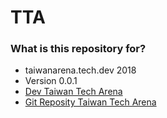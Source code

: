 # TTA
### What is this repository for? ###

* taiwanarena.tech.dev 2018
* Version 0.0.1
* [Dev Taiwan Tech Arena](https://devsaries.co)
* [Git Reposity Taiwan Tech Arena](https://https://github.com/quinnai9287/TTA)